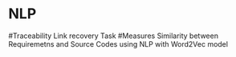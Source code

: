 # NLP 
#Traceability Link recovery Task
#Measures Similarity between Requiremetns and Source Codes using NLP with Word2Vec model
